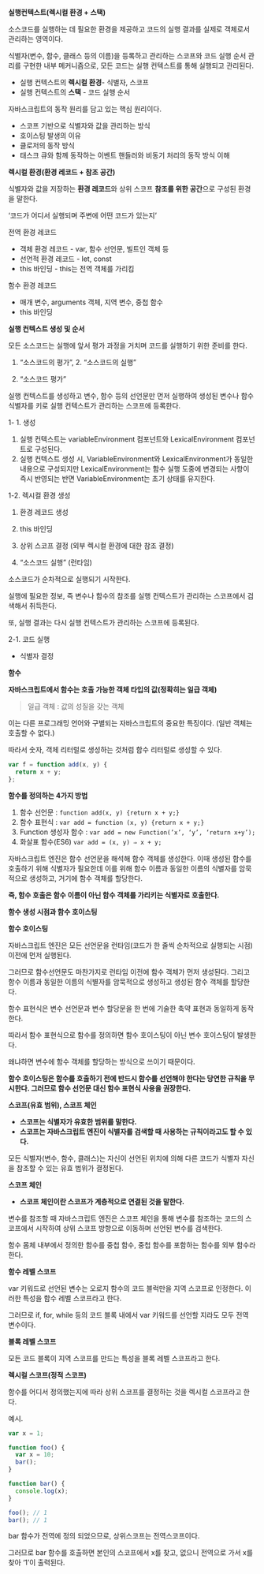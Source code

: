 **실행컨텍스트(렉시컬 환경 + 스택)**

소스코드를 실행하는 데 필요한 환경을 제공하고 코드의 실행 결과를 실제로 객체로서 관리하는 영역이다.

식별자(변수, 함수, 클래스 등의 이름)을 등록하고 관리하는 스코프와 코드 실행 순서 관리를 구현한 내부 메커니즘으로, 모든 코드는 실행 컨텍스트를 통해 실행되고 관리된다.

- 실행 컨텍스트의 **렉시컬 환경**- 식별자, 스코프
- 실행 컨텍스트의 **스택** - 코드 실행 순서

자바스크립트의 동작 원리를 담고 있는 핵심 원리이다.

- 스코프 기반으로 식별자와 값을 관리하는 방식
- 호이스팅 발생의 이유
- 클로저의 동작 방식
- 태스크 큐와 함께 동작하는 이벤트 핸들러와 비동기 처리의 동작 방식 이해

**렉시컬 환경(환경 레코드 + 참조 공간)**

식별자와 값을 저장하는 **환경 레코드**와 상위 스코프 **참조를 위한 공간**으로 구성된 환경을 말한다.

‘코드가 어디서 실행되며 주변에 어떤 코드가 있는지’

전역 환경 레코드

- 객체 환경 레코드 - var, 함수 선언문, 빌트인 객체 등
- 선언적 환경 레코드 - let, const
- this 바인딩 - this는 전역 객체를 가리킴

함수 환경 레코드

- 매개 변수, arguments 객체, 지역 변수, 중첩 함수
- this 바인딩

**실행 컨텍스트 생성 및 순서**

모든 소스코드는 실행에 앞서 평가 과정을 거치며 코드를 실행하기 위한 준비를 한다.

1. “소스코드의 평가”, 2. “소스코드의 실행”

1. “소스코드 평가”

실행 컨텍스트를 생성하고 변수, 함수 등의 선언문만 먼저 실행하여 생성된 변수나 함수 식별자를 키로 실행 컨텍스트가 관리하는 스코프에 등록한다.

1- 1. 생성

1. 실행 컨텍스트는 variableEnvironment 컴포넌트와 LexicalEnvironment 컴포넌트로 구성된다.
2. 실행 컨텍스트 생성 시, VariableEnvironment와 LexicalEnvironment가 동일한 내용으로 구성되지만 LexicalEnvironment는 함수 실행 도중에 변경되는 사항이 즉시 반영되는 반면 VariableEnvironment는 초기 상태를 유지한다.

1-2. 렉시컬 환경 생성

1. 환경 레코드 생성
2. this 바인딩
3. 상위 스코프 결정 (외부 렉시컬 환경에 대한 참조 결정)

4. “소스코드 실행” (런타임)

소스코드가 순차적으로 실행되기 시작한다.

실행에 필요한 정보, 즉 변수나 함수의 참조를 실행 컨텍스트가 관리하는 스코프에서 검색해서 취득한다.

또, 실행 결과는 다시 실행 컨텍스트가 관리하는 스코프에 등록된다.

2-1. 코드 실행

- 식별자 결정

**함수**

**자바스크립트에서 함수는 호출 가능한 객체 타입의 값(정확히는 일급 객체)**

> 일급 객체 : 값의 성질을 갖는 객체

이는 다른 프로그래밍 언어와 구별되는 자바스크립트의 중요한 특징이다. (일반 객체는 호출할 수 없다.)

따라서 숫자, 객체 리터럴로 생성하는 것처럼 함수 리터럴로 생성할 수 있다.

```jsx
var f = function add(x, y) {
  return x + y;
};
```

**함수를 정의하는 4가지 방법**

1. 함수 선언문 : `function add(x, y) {return x + y;}`
2. 함수 표현식 : `var add = function (x, y) {return x + y;}`
3. Function 생성자 함수 : `var add = new Function(’x’, ‘y’, ‘return x+y’);`
4. 화살표 함수(ES6) `var add = (x, y) ⇒ x + y;`

자바스크립트 엔진은 함수 선언문을 해석해 함수 객체를 생성한다. 이때 생성된 함수를 호출하기 위해 식별자가 필요한데 이를 위해 함수 이름과 동일한 이름의 식별자를 암묵적으로 생성하고, 거기에 함수 객체를 할당한다.

**즉, 함수 호출은 함수 이름이 아닌 함수 객체를 가리키는 식별자로 호출한다.**

**함수 생성 시점과 함수 호이스팅**

**함수 호이스팅**

자바스크립트 엔진은 모든 선언문을 런타임(코드가 한 줄씩 순차적으로 실행되는 시점) 이전에 먼저 실행된다.

그러므로 함수선언문도 마찬가지로 런타임 이전에 함수 객체가 먼저 생성된다. 그리고 함수 이름과 동일한 이름의 식별자를 암묵적으로 생성하고 생성된 함수 객체를 할당한다.

함수 표현식은 변수 선언문과 변수 할당문을 한 번에 기술한 축약 표현과 동일하게 동작한다.

따라서 함수 표현식으로 함수를 정의하면 함수 호이스팅이 아닌 변수 호이스팅이 발생한다.

왜냐하면 변수에 함수 객체를 할당하는 방식으로 쓰이기 때문이다.

**함수 호이스팅은 함수를 호출하기 전에 반드시 함수를 선언해야 한다는 당연한 규칙을 무시한다. 그러므로 함수 선언문 대신 함수 표현식 사용을 권장한다.**

**스코프(유효 범위), 스코프 체인**

- **스코프는 식별자가 유효한 범위를 말한다.**
- **스코프는 자바스크립트 엔진이 식별자를 검색할 때 사용하는 규칙이라고도 할 수 있다.**

모든 식별자(변수, 함수, 클래스)는 자신이 선언된 위치에 의해 다른 코드가 식별자 자신을 참조할 수 있는 유효 범위가 결정된다.

**스코프 체인**

- **스코프 체인이란 스코프가 계층적으로 연결된 것을 말한다.**

변수를 참조할 때 자바스크립트 엔진은 스코프 체인을 통해 변수를 참조하는 코드의 스코프에서 시작하여 상위 스코프 방향으로 이동하며 선언된 변수를 검색한다.

함수 몸체 내부에서 정의한 함수를 중첩 함수, 중첩 함수를 포함하는 함수를 외부 함수라 한다.

**함수 레벨 스코프**

var 키워드로 선언된 변수는 오로지 함수의 코드 블럭만을 지역 스코프로 인정한다. 이러한 특성을 함수 레벨 스코프라고 한다.

그러므로 if, for, while 등의 코드 블록 내에서 var 키워드를 선언할 지라도 모두 전역 변수이다.

**블록 레벨 스코프**

모든 코드 블록이 지역 스코프를 만드는 특성을 블록 레벨 스코프라고 한다.

**렉시컬 스코프(정적 스코프)**

함수를 어디서 정의했는지에 따라 상위 스코프를 결정하는 것을 렉시컬 스코프라고 한다.

예시.

```jsx
var x = 1;

function foo() {
  var x = 10;
  bar();
}

function bar() {
  console.log(x);
}

foo(); // 1
bar(); // 1
```

bar 함수가 전역에 정의 되었으므로, 상위스코프는 전역스코프이다.

그러므로 bar 함수를 호출하면 본인의 스코프에서 x를 찾고, 없으니 전역으로 가서 x를 찾아 ‘1’이 출력된다.
